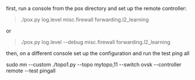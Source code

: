 first, run a console from the pox directory and set up the remote controller:

> ./pox.py log.level misc.firewall forwarding.l2_learning

or

> ./pox.py log.level --debug misc.firewall forwarding.l2_learning

then, on a different console set up the configuration and run the test ping all

sudo mn --custom ./topo1.py --topo mytopo,11 --switch ovsk --controller remote --test pingall
